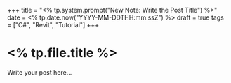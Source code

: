 +++
title = "<% tp.system.prompt("New Note: Write the Post Title") %>"
date = <% tp.date.now("YYYY-MM-DDTHH:mm:ssZ") %>
draft = true
tags = ["C#", "Revit", "Tutorial"]
+++

# <% tp.file.title %>

Write your post here...